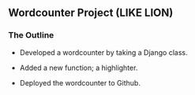## Wordcounter Project (LIKE LION)
### The Outline
* Developed a wordcounter by taking a Django class.

* Added a new function; a highlighter.

* Deployed the wordcounter to Github.